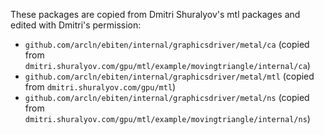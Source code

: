 These packages are copied from Dmitri Shuralyov's mtl packages and edited with Dmitri's permission:

* `github.com/arcln/ebiten/internal/graphicsdriver/metal/ca` (copied from `dmitri.shuralyov.com/gpu/mtl/example/movingtriangle/internal/ca`)
* `github.com/arcln/ebiten/internal/graphicsdriver/metal/mtl` (copied from `dmitri.shuralyov.com/gpu/mtl`)
* `github.com/arcln/ebiten/internal/graphicsdriver/metal/ns` (copied from `dmitri.shuralyov.com/gpu/mtl/example/movingtriangle/internal/ns`)
